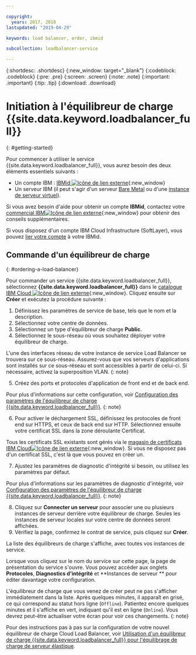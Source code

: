 ```yaml
---

copyright:
  years: 2017, 2018
lastupdated: "2019-04-29"

keywords: load balancer, order, ibmid

subcollection: loadbalancer-service

---
```


{:shortdesc: .shortdesc}
{:new_window: target="_blank"}
{:codeblock: .codeblock}
{:pre: .pre}
{:screen: .screen}
{:note: .note}
{:important: .important}
{:tip: .tip}
{:download: .download}


# Initiation à l'équilibreur de charge {{site.data.keyword.loadbalancer_full}}
{: #getting-started}

Pour commencer à utiliser le service {{site.data.keyword.loadbalancer_full}}, vous aurez besoin des deux éléments essentiels suivants :

* Un compte IBM : [IBMid ![Icône de lien externe](../../icons/launch-glyph.svg "Icône de lien externe")](https://www.ibm.com/account/us-en/signup/register.html){:new_window}
* Un serveur IBM (il peut s'agir d'un serveur [Bare Metal](/docs/bare-metal?topic=bare-metal-about) ou d'une [instance de serveur virtuel](/docs/vsi-is?topic=virtual-servers-is-gettingstartedvsigen#gettingstartedvsigen)).

Si vous avez besoin d'aide pour obtenir un compte **IBMid**, contactez votre [commercial IBM![Icône de lien externe](../../icons/launch-glyph.svg "Icône de lien externe")](https://www.ibm.com/cloud-computing/bluemix/contact-us){:new_window} pour obtenir des conseils supplémentaires.

Si vous disposez d'un compte IBM Cloud Infrastructure (SoftLayer), vous pouvez [lier votre compte](/docs/account?topic=account-unifyingaccounts) à votre IBMid.

## Commande d'un équilibreur de charge
{: #ordering-a-load-balancer}

Pour commander un service {{site.data.keyword.loadbalancer_full}}, sélectionnez **{{site.data.keyword.loadbalancer_full}}** dans le [catalogue IBM Cloud ![Icône de lien externe](../../icons/launch-glyph.svg "Icône de lien externe")]( https://cloud.ibm.com/catalog/infrastructure/load-balancer-group){:new_window}. Cliquez ensuite sur **Créer** et exécutez la procédure suivante :

1. Définissez les paramètres de service de base, tels que le nom et la description.
2. Sélectionnez votre centre de données.
3. Sélectionnez un type d'équilibreur de charge **Public**.
4. Sélectionnez le sous-réseau où vous souhaitez déployer votre équilibreur de charge.

  L'une des interfaces réseau de votre instance de service Load Balancer se trouvera sur ce sous-réseau. Assurez-vous que vos serveurs d'applications sont installés sur ce sous-réseau et sont accessibles à partir de celui-ci. Si nécessaire, activez la superposition VLAN.
  {: note}

5. Créez des ports et protocoles d'application de front end et de back end.

  Pour plus d'informations sur cette configuration, voir [Configuration des paramètres de l'équilibreur de charge {{site.data.keyword.loadbalancer_full}}](/docs/infrastructure/loadbalancer-service?topic=loadbalancer-service-configuring-ibm-cloud-load-balancer-parameters#configuring-ibm-cloud-load-balancer-parameters).
  {: note}

6. Pour activer le déchargement SSL, définissez les protocoles de front end sur HTTPS, et ceux de back end sur HTTP. Sélectionnez ensuite votre certificat SSL dans la zone déroulante Certificat. 

  Tous les certificats SSL existants sont gérés via le [magasin de certificats IBM Cloud![Icône de lien externe](../../icons/launch-glyph.svg "Icône de lien externe")](https://cloud.ibm.com/classic/security/sslcerts){:new_window}. Si vous ne disposez pas d'un certificat SSL, c'est là que vous pouvez en créer un.

7. Ajustez les paramètres de diagnostic d'intégrité si besoin, ou utilisez les paramètres par défaut.

  Pour plus d'informations sur les paramètres de diagnostic d'intégrité, voir [Configuration des paramètres de l'équilibreur de charge {{site.data.keyword.loadbalancer_full}}](/docs/infrastructure/loadbalancer-service?topic=loadbalancer-service-configuring-ibm-cloud-load-balancer-parameters#configure-health-checks).
  {: note}

8. Cliquez sur **Connecter un serveur** pour associer une ou plusieurs instances de serveur derrière votre équilibreur de charge. Seules les instances de serveur locales sur votre centre de données seront affichées.
9. Vérifiez la page, confirmez le contrat de service, puis cliquez sur **Créer**.

La liste des équilibreurs de charge s'affiche, avec toutes vos instances de service.

Lorsque vous cliquez sur le nom du service sur cette page, la page de présentation du service s'ouvre. Vous pouvez accéder aux onglets **Protocoles**, **Diagnostics d'intégrité** et **Instances de serveur ** pour éditer davantage votre configuration.

L'équilibreur de charge que vous venez de créer peut ne pas s'afficher immédiatement dans la liste. Après quelques minutes, il apparaît en grisé, ce qui correspond au statut hors ligne (`Offline`). Patientez encore quelques minutes et il s'affiche en vert, indiquant qu'il est en ligne (`Online`). Vous devrez peut-être actualiser votre écran pour voir ces changements.
{: note}

Pour des instructions pas à pas sur la configuration de votre nouvel équilibreur de charge Cloud Load Balancer, voir [Utilisation d'un équilibreur de charge {{site.data.keyword.loadbalancer_full}} pour l'équilibrage de charge de serveur élastique](/docs/infrastructure/loadbalancer-service?topic=loadbalancer-service-creating-and-using-an-ibm-cloud-load-balancer-for-elastic-server-load-balancing).
